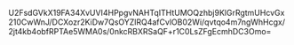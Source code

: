 U2FsdGVkX19FA34XvUVI4HPpgvNAHTqITHtUMOQzhbj9KlGrRgtmUHcvGx210CwWnJ/DCXozr2KiDw7QsOYZlRQ4afCvlOB02Wi/qvtqo4m7ngWhHcgx/2jt4kb4obfRPTAe5WMA0s/0nkcRBXRSaQF+r1C0LsZFgEcmhDC3Omo=